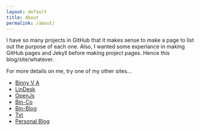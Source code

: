 ```yaml
---
layout: default
title: About
permalink: /about/
---
```


I have so many projects in GitHub that it makes sense to make a page to list out the purpose of each one. Also, I wanted some experiance in making GitHub pages and Jekyll before making project pages. Hence this blog/site/whatever.

For more details on me, try one of my other sites...

* [Binny V A](http://binnyva.com/)
* [LinDesk](http://lindesk.com/)
* [OpenJs](http://openjs.com/)
* [Bin-Co](http://bin-co.com/)
* [Bin-Blog](http://bin-co.com/blog/)
* [Txt](http://txt.binnyva.com/)
* [Personal Blog](http://blog.binnyva.com/)

